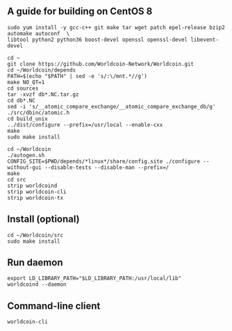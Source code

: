 A guide for building on CentOS 8
------------------------------------------

```
sudo yum install -y gcc-c++ git make tar wget patch epel-release bzip2 automake autoconf  \
libtool python2 python36 boost-devel openssl openssl-devel libevent-devel

cd ~
git clone https://github.com/Worldcoin-Network/Worldcoin.git
cd ~/Worldcoin/depends
PATH=$(echo "$PATH" | sed -e 's/:\/mnt.*//g') 
make NO_QT=1
cd sources
tar -xvzf db*.NC.tar.gz
cd db*.NC
sed -i 's/__atomic_compare_exchange/__atomic_compare_exchange_db/g' ./src/dbinc/atomic.h
cd build_unix
../dist/configure --prefix=/usr/local --enable-cxx
make
sudo make install

cd ~/Worldcoin
./autogen.sh
CONFIG_SITE=$PWD/depends/*linux*/share/config.site ./configure --without-gui --disable-tests --disable-man --prefix=/
make
cd src
strip worldcoind
strip worldcoin-cli
strip worldcoin-tx

```

Install (optional)
------------------------------------------
```
cd ~/Worldcoin/src
sudo make install
```

Run daemon
------------------------------------------
```
export LD_LIBRARY_PATH="$LD_LIBRARY_PATH:/usr/local/lib"
worldcoind --daemon
```

Command-line client
------------------------------------------
```
worldcoin-cli
```
